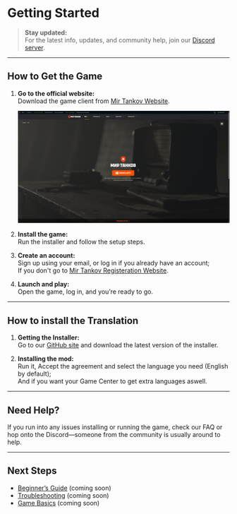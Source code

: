 # Getting Started

> **Stay updated:**  
> For the latest info, updates, and community help, join our [Discord server](https://discord.gg/NstYRK8q8T).

---

## How to Get the Game

1. **Go to the official website:**  
   Download the game client from [Mir Tankov Website](https://tanki.su/ru/game/download/).  


   ![Launcher Screenshot](assets/MainSite1.png)


2. **Install the game:**  
   Run the installer and follow the setup steps.

3. **Create an account:**  
   Sign up using your email, or log in if you already have an account; <br>
   If you don't go to [Mir Tankov Registeration Website](https://lesta.ru/registration/ru/?bonus_mode=TANKISU).

4. **Launch and play:**  
   Open the game, log in, and you’re ready to go.

---

## How to install the Translation

1. **Getting the Installer:**    
   Go to our [GitHub site](https://github.com/LocalizedTanki/Tanki-L10nManager/releases/latest) and download the latest version of the installer.

2. **Installing the mod:**    
   Run it, Accept the agreement and select the language you need (English by default); <br>
   And if you want your Game Center to get extra languages aswell.

---

## Need Help?

If you run into any issues installing or running the game, check our FAQ or hop onto the Discord—someone from the community is usually around to help.

---

## Next Steps

- [Beginner’s Guide](beginner-guide.md) (coming soon)
- [Troubleshooting](troubleshooting.md) (coming soon)
- [Game Basics](game-basics.md) (coming soon)
